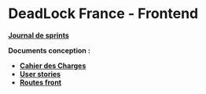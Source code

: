 # DeadLock France - Frontend

**[Journal de sprints](docs/devlogs.md)**

**Documents conception :**

- **[Cahier des Charges](docs/concept/CDC.md)**
- **[User stories](docs/concept/user-stories.md)**
- **[Routes front](docs/concept/routes-front.md)**
